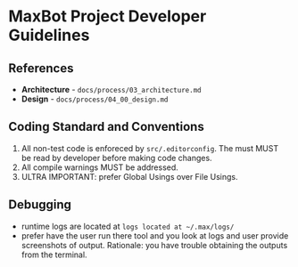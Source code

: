 # MaxBot Project Developer Guidelines

## References

- **Architecture** - `docs/process/03_architecture.md`
- **Design** - `docs/process/04_00_design.md`

## Coding Standard and Conventions

1. All non-test code is enforeced by `src/.editorconfig`. The must MUST be read by developer before making code changes.
2. All compile warnings MUST be addressed.
3. ULTRA IMPORTANT: prefer Global Usings over File Usings.

## Debugging

- runtime logs are located at `logs located at ~/.max/logs/`
- prefer have the user run there tool and you look at logs and user provide screenshots of output. Rationale: you have trouble obtaining the outputs from the terminal.

